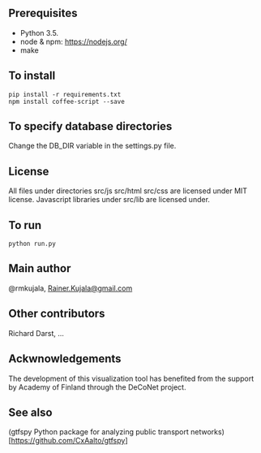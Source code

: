 Prerequisites
-------------
- Python 3.5. 
- node & npm: https://nodejs.org/
- make 

To install
----------

```
pip install -r requirements.txt
npm install coffee-script --save
```

To specify database directories
-------------------------------
Change the DB_DIR variable in the settings.py file.

License
-------
All files under directories src/js src/html src/css are licensed under MIT license.
Javascript libraries under src/lib are licensed under.

To run
------

```
python run.py
```

Main author 
-----------
@rmkujala, Rainer.Kujala@gmail.com

Other contributors
------------------
Richard Darst, ...

Ackwnowledgements
-----------------
The development of this visualization tool has benefited from the support by Academy of Finland through the DeCoNet project.

See also
--------
(gtfspy Python package for analyzing public transport networks)[https://github.com/CxAalto/gtfspy]
